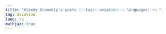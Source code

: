 ```yaml
---
title: "Alexey Gronskiy's posts :: tags: aviation :: languages: ru "
tag: aviation
lang: ru
mathjax: true
---
```

<!-- Generated automatically -->
